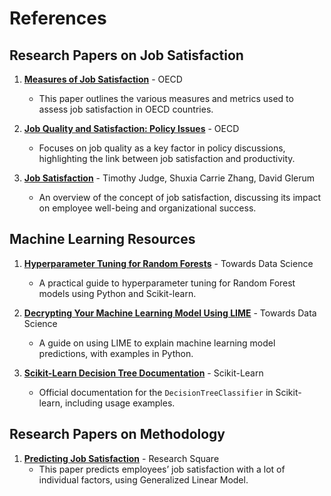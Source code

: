 # References

## Research Papers on Job Satisfaction
1. [**Measures of Job Satisfaction**](https://www.oecd-ilibrary.org/measures-of-job-satisfaction_5lgsjhvj7sf3.pdf) - OECD
   - This paper outlines the various measures and metrics used to assess job satisfaction in OECD countries.
   
2. [**Job Quality and Satisfaction: Policy Issues**](https://www.oecd.org/en/topics/policy-issues/job-quality.html) - OECD
   - Focuses on job quality as a key factor in policy discussions, highlighting the link between job satisfaction and productivity.

3. [**Job Satisfaction**](https://www.taylorfrancis.com/chapters/edit/10.4324/9780429325755-11/job-satisfaction-timothy-judge-shuxia-carrie-zhang-david-glerum) - Timothy Judge, Shuxia Carrie Zhang, David Glerum
   - An overview of the concept of job satisfaction, discussing its impact on employee well-being and organizational success.

## Machine Learning Resources
1. [**Hyperparameter Tuning for Random Forests**](https://towardsdatascience.com/hyperparameter-tuning-the-random-forest-in-python-using-scikit-learn-28d2aa77dd74) - Towards Data Science
   - A practical guide to hyperparameter tuning for Random Forest models using Python and Scikit-learn.

2. [**Decrypting Your Machine Learning Model Using LIME**](https://towardsdatascience.com/decrypting-your-machine-learning-model-using-lime-5adc035109b5) - Towards Data Science
   - A guide on using LIME to explain machine learning model predictions, with examples in Python.

3. [**Scikit-Learn Decision Tree Documentation**](https://scikit-learn.org/stable/modules/generated/sklearn.tree.DecisionTreeClassifier.html) - Scikit-Learn
   - Official documentation for the `DecisionTreeClassifier` in Scikit-learn, including usage examples.

## Research Papers on Methodology
1. [**Predicting Job Satisfaction**](https://www.researchsquare.com/article/rs-1683972/v1.pdf) - Research Square
   - This paper predicts employees’ job satisfaction with a lot of individual factors, using Generalized Linear Model.
